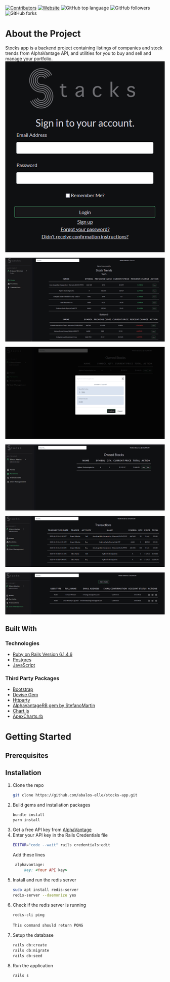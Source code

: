 [![Contributors](https://img.shields.io/github/contributors/abalos-elle/stocks-app?style=for-the-badge)](https://github.com/abalos-elle/stocks-app/graphs/contributors)
[![Website](https://img.shields.io/website?down_message=OFFLINE&style=for-the-badge&up_message=ONLINE&url=https%3A%2F%2Favion-stocks-app.herokuapp.com)](https://avion-stocks-app.herokuapp.com)
![GitHub top language](https://img.shields.io/github/languages/top/abalos-elle/stocks-app?color=red&style=for-the-badge)
![GitHub followers](https://img.shields.io/github/followers/abalos-elle?style=for-the-badge)
![GitHub forks](https://img.shields.io/github/forks/abalos-elle/stocks-app?style=for-the-badge)

# About the Project
Stocks app is a backend project containing listings of companies and stock trends from AlphaVantage API, and utilities for you to buy and sell and manage your portfolio.
![login-screen.png](docs/login%20screen.PNG)

![stock trends.png](docs/stock%20trends.PNG)

![buy-stocks.png](docs/buy%20stocks.PNG)

![portfolio.png](docs/portfolio.PNG)

![transactions.png](docs/transactions.PNG)

![users.png](docs/users.PNG)

## Built With
### Technologies
* [Ruby on Rails Version 6.1.4.6](https://guides.rubyonrails.org/v6.1/)
* [Postgres](www.postgresql.org/)
* [JavaScript](https://www.javascript.com/)
### Third Party Packages
* [Bootstrap](https://getbootstrap.com/)
* [Devise Gem](https://github.com/heartcombo/devise)
* [Httparty](https://github.com/jnunemaker/httparty)
* [AlphaVantageRB gem by StefanoMartin](https://github.com/StefanoMartin/AlphaVantageRB)
* [Chart.js](https://www.chartjs.org/)
* [ApexCharts.rb](https://github.com/styd/apexcharts.rb)


# Getting Started
## Prerequisites

## Installation

1. Clone the repo
   ```sh
   git clone https://github.com/abalos-elle/stocks-app.git
   ```
2. Build gems and installation packages
   ```sh
   bundle install
   yarn install
   ```
3. Get a free API key from [AlphaVantage](https://www.alphavantage.co/)
4. Enter your API key in the Rails Credentials file
   ```sh
   EDITOR="code --wait" rails credentials:edit
   ```
   Add these lines
   ```ruby
    alphavantage:
        key: <Your API key>
   ```
5. Install and run the redis server
   ```sh
   sudo apt install redis-server
   redis-server --daemonize yes
    ```
5. Check if the redis server is running
   ```sh
   redis-cli ping

   This command should return PONG
    ```    
6. Setup the database
    ```sh
    rails db:create
    rails db:migrate
    rails db:seed
    ```  
6. Run the application
    ```sh
    rails s
    ```  
